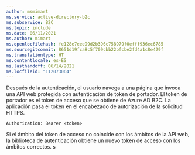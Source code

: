 ```yaml
---
author: msmimart
ms.service: active-directory-b2c
ms.subservice: B2C
ms.topic: include
ms.date: 06/11/2021
ms.author: mimart
ms.openlocfilehash: fe128e7eee99d2b396c758979f0efff936ec6785
ms.sourcegitcommit: 8651d19fca8c5f709cbb22bfcbe2fd4a1c8e429f
ms.translationtype: HT
ms.contentlocale: es-ES
ms.lasthandoff: 06/14/2021
ms.locfileid: "112073064"
---
```

Después de la autenticación, el usuario navega a una página que invoca una API web protegida con autenticación de token de portador. El token de portador es el token de acceso que se obtiene de Azure AD B2C. La aplicación pasa el token en el encabezado de autorización de la solicitud HTTPS. 
    
```http
Authorization: Bearer <token>
```

Si el ámbito del token de acceso no coincide con los ámbitos de la API web, la biblioteca de autenticación obtiene un nuevo token de acceso con los ámbitos correctos.
s